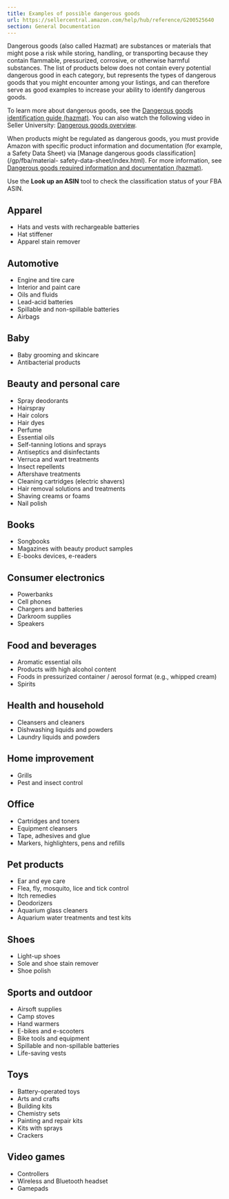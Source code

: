 ```yaml
---
title: Examples of possible dangerous goods
url: https://sellercentral.amazon.com/help/hub/reference/G200525640
section: General Documentation
---
```


Dangerous goods (also called Hazmat) are substances or materials that might
pose a risk while storing, handling, or transporting because they contain
flammable, pressurized, corrosive, or otherwise harmful substances. The list
of products below does not contain every potential dangerous good in each
category, but represents the types of dangerous goods that you might encounter
among your listings, and can therefore serve as good examples to increase your
ability to identify dangerous goods.

To learn more about dangerous goods, see the [Dangerous goods identification
guide (hazmat)](/gp/help/201003400). You can also watch the following video in
Seller University: [Dangerous goods overview](/learn/courses?moduleId=401).

When products might be regulated as dangerous goods, you must provide Amazon
with specific product information and documentation (for example, a Safety
Data Sheet) via [Manage dangerous goods classification](/gp/fba/material-
safety-data-sheet/index.html). For more information, see [Dangerous goods
required information and documentation (hazmat)](/gp/help/201371860).

Use the **Look up an ASIN** tool to check the classification status of your
FBA ASIN.

##  Apparel

  * Hats and vests with rechargeable batteries
  * Hat stiffener
  * Apparel stain remover

##  Automotive

  * Engine and tire care 
  * Interior and paint care
  * Oils and fluids
  * Lead-acid batteries
  * Spillable and non-spillable batteries
  * Airbags

## Baby

  * Baby grooming and skincare
  * Antibacterial products

## Beauty and personal care

  * Spray deodorants
  * Hairspray
  * Hair colors
  * Hair dyes
  * Perfume
  * Essential oils
  * Self-tanning lotions and sprays
  * Antiseptics and disinfectants
  * Verruca and wart treatments
  * Insect repellents
  * Aftershave treatments
  * Cleaning cartridges (electric shavers)
  * Hair removal solutions and treatments
  * Shaving creams or foams
  * Nail polish 

## Books

  * Songbooks
  * Magazines with beauty product samples
  * E-books devices, e-readers

## Consumer electronics

  * Powerbanks
  * Cell phones
  * Chargers and batteries
  * Darkroom supplies
  * Speakers

## Food and beverages

  * Aromatic essential oils
  * Products with high alcohol content
  * Foods in pressurized container / aerosol format (e.g., whipped cream)
  * Spirits

##  Health and household

  * Cleansers and cleaners
  * Dishwashing liquids and powders
  * Laundry liquids and powders

## Home improvement

  * Grills
  * Pest and insect control

## Office

  * Cartridges and toners
  * Equipment cleansers
  * Tape, adhesives and glue
  * Markers, highlighters, pens and refills

##  Pet products

  * Ear and eye care
  * Flea, fly, mosquito, lice and tick control 
  * Itch remedies
  * Deodorizers
  * Aquarium glass cleaners
  * Aquarium water treatments and test kits

##  Shoes

  * Light-up shoes
  * Sole and shoe stain remover
  * Shoe polish

## Sports and outdoor

  * Airsoft supplies
  * Camp stoves
  * Hand warmers
  * E-bikes and e-scooters
  * Bike tools and equipment
  * Spillable and non-spillable batteries
  * Life-saving vests

##  Toys

  * Battery-operated toys 
  * Arts and crafts
  * Building kits
  * Chemistry sets
  * Painting and repair kits
  * Kits with sprays
  * Crackers

## Video games

  * Controllers
  * Wireless and Bluetooth headset
  * Gamepads

